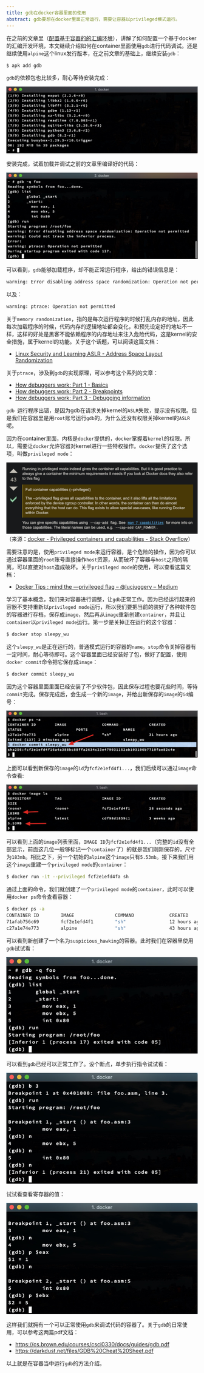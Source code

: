 ```yaml
---
title: gdb在docker容器里面的使用
abstract: gdb要想在docker里面正常运行，需要让容器以privileged模式运行。
---
```




在之前的文章里（[配置基于容器的的汇编环境](http://weinan.io/2019/05/02/asm.html)），讲解了如何配置一个基于docker的汇编开发环境，本文继续介绍如何在container里面使用`gdb`进行代码调试。还是继续使用`alpine`这个linux发行版本，在之前文章的基础上，继续安装`gdb`：

```bash
$ apk add gdb
```

`gdb`的依赖包也比较多，耐心等待安装完成：

![](https://raw.githubusercontent.com/liweinan/blogpic2019/master/data/may04/7269AD34-0BED-402C-A95D-4A3179160563.png)

安装完成，试着加载并调试之前的文章里编译好的代码：

![](https://raw.githubusercontent.com/liweinan/blogpic2019/master/data/may04/CF39DF94-3205-4B06-AE5E-6B21DB901C10.png)

可以看到，`gdb`能够加载程序，却不能正常运行程序，给出的错误信息是：

```txt
warning: Error disabling address space randomization: Operation not permitted
```

以及：

```txt
warning: ptrace: Operation not permitted
```

关于`memory randomization`，指的是每次运行程序的时候打乱内存的地址，因此每次加载程序的时候，代码内存的逻辑地址都会变化，和预先设定好的地址不一样，这样的好处是黑客不能依赖程序的内存地址来注入危险代码，这是kernel的安全措施，属于kernel的功能。关于这个话题，可以阅读这篇文档：

* [Linux Security and Learning ASLR - Address Space Layout Randomization](https://www.theurbanpenguin.com/aslr-address-space-layout-randomization/)

关于`ptrace`，涉及到`gdb`的实现原理，可以参考这个系列的文章：

* [How debuggers work: Part 1 - Basics](https://eli.thegreenplace.net/2011/01/23/how-debuggers-work-part-1)
* [How debuggers work: Part 2 - Breakpoints](https://eli.thegreenplace.net/2011/01/27/how-debuggers-work-part-2-breakpoints)
* [How debuggers work: Part 3 - Debugging information](https://eli.thegreenplace.net/2011/02/07/how-debuggers-work-part-3-debugging-information)

`gdb `运行程序出错，是因为gdb在请求关掉kernel的`ASLR`失败，提示没有权限。但是我们在容器里是用`root`账号运行`gdb`的，为什么还没有权限关掉kernel的`ASLR`呢。

因为在container里面，内核是`docker`提供的，`docker`掌握着`kernel`的权限。所以，需要让`docker`允许容器对kernel进行一些特权操作。`docker`提供了这个选项，叫做`privileged mode`：

![](https://raw.githubusercontent.com/liweinan/blogpic2019/master/data/may04/F61E0282-F47B-4158-8BBD-585E368AEBC1.png)
（来源：[docker - Privileged containers and capabilities - Stack Overflow](https://stackoverflow.com/questions/36425230/privileged-containers-and-capabilities)）

需要注意的是，使用`privileged mode`来运行容器，是个危险的操作，因为你可以通过容器里面的`root`账号直接操作`host`资源，从而破坏了容器与`host`之间的隔离，可以直接对`host`造成破坏。关于`privileged mode`的使用，可以查看这篇文档：

* [Docker Tips : mind the —privileged flag – @lucjuggery – Medium](https://medium.com/lucjuggery/docker-tips-mind-the-privileged-flag-d6e2ae71bdb4)

学习了基本概念，我们来对容器进行调整，让`gdb`正常工作。因为已经运行起来的容器不支持重新以`privileged mode`运行，所以我们要把当前的装好了各种软件包的容器进行存档，保存成`image`，然后再从`image`重新创建`container`，并且让`container`以`privileged mode`运行。第一步是关掉正在运行的这个容器：

```bash
$ docker stop sleepy_wu
```

这个`sleepy_wu`是正在运行的，普通模式运行的容器的`name`。`stop`命令关掉容器有一定时间，耐心等待即可。这个容器里面已经安装好了包，做好了配置，使用`docker commit`命令把它保存成`image`：

```bash
$ docker commit sleepy_wu
```

因为这个容器里面里面已经安装了不少软件包，因此保存过程也要花些时间，等待`commit`完成。保存完成后，会生成一个新的`image`，并给出新保存的`image`的`id`编号：

![](https://raw.githubusercontent.com/liweinan/blogpic2019/master/data/may04/74001556896023_.pic_hd.jpg)

上面可以看到新保存的`image`的`id`为`fcf2e1efd4f1...`，我们后续可以通过`image`命令查看:

![](https://raw.githubusercontent.com/liweinan/blogpic2019/master/data/may04/E1875CCB-BF8E-4EBC-979D-A7E7692BA041.png)

可以看到上面的`image`列表里面，`IMAGE ID`为`fcf2e1efd4f1...`（完整的`id`没有全部显示，前面这几位一般够标记一个`container`了）的就是我们刚刚保存的，尺寸为`183mb`。相比之下，另一个初始的`alpine`这个`image`只有`5.53mb`。接下来我们用这个`image`重建一个`privileged mode`的`container`：

```bash
$ docker run -it --privileged fcf2e1efd4fa sh
```

通过上面的命令，我们就创建了一个`privileged mode`的`container`，此时可以使用`docker ps`命令查看容器：

```bash
$ docker ps -a
CONTAINER ID        IMAGE               COMMAND             CREATED             STATUS                     PORTS               NAMES
71afab756c69        fcf2e1efd4f1        "sh"                12 hours ago        Up 20 seconds                                  suspicious_hawking
c27a1e74e773        alpine              "sh"                43 hours ago        Exited (255) 2 hours ago                       sleepy_wu
```

可以看到新创建了一个名为`suspicious_hawking`的容器。此时我们在容器里使用`gdb`试试看：

![](https://raw.githubusercontent.com/liweinan/blogpic2019/master/data/may04/47C1FF15-4365-4B93-8614-D8EE7FDE8F06.png)

可以看到`gdb`已经可以正常工作了。设个断点，单步执行指令试试看：

![](https://raw.githubusercontent.com/liweinan/blogpic2019/master/data/may04/C8A1D2AC-7DEA-4C9A-974C-7C283B29E317.png)

试试看查看寄存器的值：

![](https://raw.githubusercontent.com/liweinan/blogpic2019/master/data/may04/6052DFD9-42D5-4454-A0B0-951D2EC411FE.png)

这样我们就拥有一个可以正常使用`gdb`来调试代码的容器了。关于`gdb`的日常使用，可以参考这两篇pdf文档：

* https://cs.brown.edu/courses/csci0330/docs/guides/gdb.pdf
* https://darkdust.net/files/GDB%20Cheat%20Sheet.pdf

以上就是在容器当中运行`gdb`的方法介绍。


